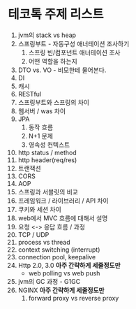 # 테코톡 주제 리스트
1. jvm의 stack vs heap
2. 스프링부트 - 자동구성 애너테이션 조사하기
   1. 스프링 빈/컴포넌트 애너테이션 조사
   2. 어떤 역할을 하는지
3. DTO vs. VO - 비모한테 물어본다.
4. DI
5. 캐시
6. RESTful
7. 스프링부트와 스프링의 차이
8. 웹서버 / was 차이
9. JPA
   1. 동작 흐름
   2. N+1 문제
   3. 영속성 컨텍스트
10. http status / method
11. http header(req/res)
12. 트랜잭션
13. CORS
14. AOP
15. 스프링과 서블릿의 비교
16. 프레임워크 / 라이브러리 / API 차이
17. 쿠키와 세션 차이
18. web에서 MVC 흐름에 대해서 설명
19. 요청 <-> 응답 흐름 / 과정
20. TCP / UDP
21. process vs thread
22. context switching (interrupt)
23. connection pool, keepalive
24. Http 2.0, 3.0 **아주 간략하게 세줄정도만**
    - web polling vs web push
25. jvm의 GC 과정 - G1GC
26. NGINX **아주 간략하게 세줄정도만**
    1. forward proxy vs reverse proxy
